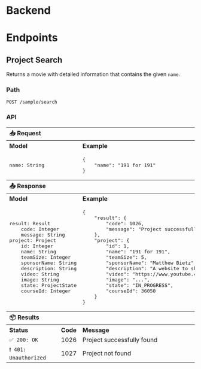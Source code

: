 # Backend

# Endpoints

## Project Search
Returns a movie with detailed information that contains the given <code>name</code>.

### Path
```http
POST /sample/search
```

### API

<table>
    <tr>
    <th colspan="3" align="left">📥 Request</th>
    </tr>
	<tr></tr>
    <tr>
    <th colspan="2" align="left">Model </th>
    <th align="left">Example</th>
    </tr>
    <tr>
    <td colspan="2" align="left"><pre lang="yml">
name: String</pre></td>
    <td align="left"><pre lang="json">
{
    "name": "191 for 191"
}</pre></td>
    </tr>
    <tr></tr>
    <tr>
    <th colspan="3" align="left">📤 Response</th>
    </tr>
    <tr></tr>
    <tr>
    <th colspan="2" align="left">Model </th>
    <th align="left">Example</th>
    </tr>
    <tr>
    <td colspan="2" align="left"><pre lang="yml">
result: Result
    code: Integer
    message: String
project: Project
    id: Integer
    name: String
    teamSize: Integer
    sponsorName: String
    description: String
    video: String
    image: String
    state: ProjectState
    courseId: Integer</pre></td>
    <td align="left"><pre lang="json">
{
    "result": {
        "code": 1026,
        "message": "Project successfully found"
    },
    "project": {
        "id": 1,
        "name": "191 for 191",
        "teamSize": 5,
        "sponsorName": "Matthew Bietz",
        "description": "A website to share and discover past, present, and future UCI capstones projects.",
        "video": "https://www.youtube.com/watch?v=UyjVMtTk1XY&list=PLcm9UtazJCOLYIKaXcD1HVB9NGc4kuD0b&index=2",
        "image": "...",
        "state": "IN_PROGRESS",
        "courseId": 36050
    }
}</pre></td>
    </tr>
    <tr></tr>
    <tr>
        <th colspan="3" align="left">📦 Results</th>
    </tr>
    <tr></tr>
    <tr>
        <th align="left" width="300">Status</th>
        <th align="left">Code</th>
        <th align="left">Message</th>
    </tr>
    <tr></tr>
    <tr>
        <td><code>✅ 200: OK</code></td>
        <td>1026</td>
        <td>Project successfully found</td>
    </tr>
    <tr></tr>
    <tr>
        <td><code>❗ 401: Unauthorized</code></td>
        <td>1027</td>
        <td>Project not found</td>
    </tr>
</table>
